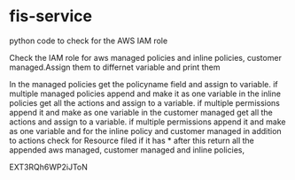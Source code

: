 # fis-service

python code to check for the AWS IAM role

Check the IAM role for aws managed policies and inline policies, customer managed.Assign them to differnet variable and print them

In the managed policies get the policyname field and assign to variable. if multiple managed policies append and make it as one variable
in the inline policies get all the actions and assign to a variable. if multiple permissions append it and make as one variable
in the customer managed get all the actions and assign to a variable. if multiple permissions append it and make as one variable
and for the inline policy and customer managed in addition to actions check for Resource filed if it has *
after this return all the appended aws managed, customer managed and inline policies, 

EXT3RQh6WP2iJToN 
